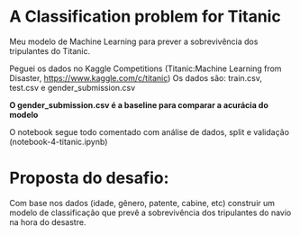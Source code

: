 # A Classification problem for Titanic


Meu modelo de Machine Learning para prever a sobrevivência dos tripulantes do Titanic. 


Peguei os dados no Kaggle Competitions (Titanic:Machine Learning from Disaster, https://www.kaggle.com/c/titanic)
Os dados são: train.csv, test.csv e gender_submission.csv


**O gender_submission.csv é a baseline para comparar a acurácia do modelo**


O notebook segue todo comentado com análise de dados, split e validação (notebook-4-titanic.ipynb)


# Proposta do desafio:


Com base nos dados (idade, gênero, patente, cabine, etc) construir um modelo de classificação que prevê a sobrevivência dos tripulantes do navio na hora do desastre.

